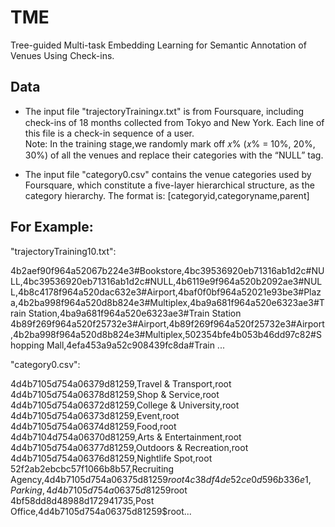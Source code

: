 # TME
Tree-guided Multi-task Embedding Learning for Semantic Annotation of Venues Using Check-ins.

## Data
* The input file "trajectoryTraining𝑥.txt" is from Foursquare, including check-ins of 18 months collected from Tokyo and New York. Each line of this file is a check-in sequence of a user.  
Note: In the training stage,we randomly mark off 𝑥% (𝑥% = 10%, 20%, 30%) of all the venues and replace their categories with the “NULL” tag.

* The input file "category0.csv" contains the venue categories used by Foursquare, which constitute a five-layer hierarchical structure, as the category hierarchy. The format is: [categoryid,categoryname,parent]

## For Example: 
"trajectoryTraining10.txt": 

4b2aef90f964a52067b224e3#Bookstore,4bc39536920eb71316ab1d2c#NULL,4bc39536920eb71316ab1d2c#NULL,4b6119e9f964a520b2092ae3#NULL,4b8c4178f964a520dac632e3#Airport,4baf0f0bf964a52021e93be3#Plaza,4b2ba998f964a520d8b824e3#Multiplex,4ba9a681f964a520e6323ae3#Train Station,4ba9a681f964a520e6323ae3#Train Station  
4b89f269f964a520f25732e3#Airport,4b89f269f964a520f25732e3#Airport,4b2ba998f964a520d8b824e3#Multiplex,502354bfe4b053b46dd97c82#Shopping Mall,4efa453a9a52c908439fc8da#Train ...

"category0.csv":

4d4b7105d754a06379d81259,Travel & Transport,root  
4d4b7105d754a06378d81259,Shop & Service,root  
4d4b7105d754a06372d81259,College & University,root  
4d4b7105d754a06373d81259,Event,root  
4d4b7105d754a06374d81259,Food,root  
4d4b7104d754a06370d81259,Arts & Entertainment,root  
4d4b7105d754a06377d81259,Outdoors & Recreation,root  
4d4b7105d754a06376d81259,Nightlife Spot,root  
52f2ab2ebcbc57f1066b8b57,Recruiting Agency,4d4b7105d754a06375d81259$root  
4c38df4de52ce0d596b336e1,Parking,4d4b7105d754a06375d81259$root  
4bf58dd8d48988d172941735,Post Office,4d4b7105d754a06375d81259$root...


